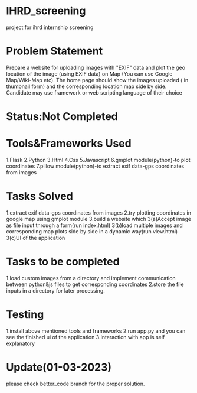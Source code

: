 # IHRD_screening
project for ihrd internship screening

# Problem Statement
Prepare a website for uploading images with "EXIF" data and plot the geo location of the image (using EXIF data) on Map 
(You can use Google Map/Wiki-Map etc).
The home page should show the images uploaded ( in thumbnail form) and the corresponding location map side by side.
Candidate may use framework or web scripting language of their choice

# Status:Not Completed

# Tools&Frameworks Used
1.Flask
2.Python
3.Html
4.Css
5.Javascript
6.gmplot module(python)-to plot coordinates
7.pillow module(python)-to extract exif data-gps coordinates from images

# Tasks Solved
1.extract exif data-gps coordinates from images
2.try plotting coordinates in google map using gmplot module
3.build a website which 
          3(a)Accept image as file input through a form(run index.html)
          3(b)load multiple images and corresponding map plots side by side in a dynamic way(run view.html)
          3(c)UI of the application

# Tasks to be completed
1.load custom images from a directory and implement communication between python&js files to get corresponding coordinates 
2.store the file inputs in a directory for later processing.

# Testing
1.install above mentioned tools and frameworks
2.run app.py and you can see the finished ui of the application
3.Interaction with app is self explanatory

# Update(01-03-2023)
please check better_code branch for the proper solution.

